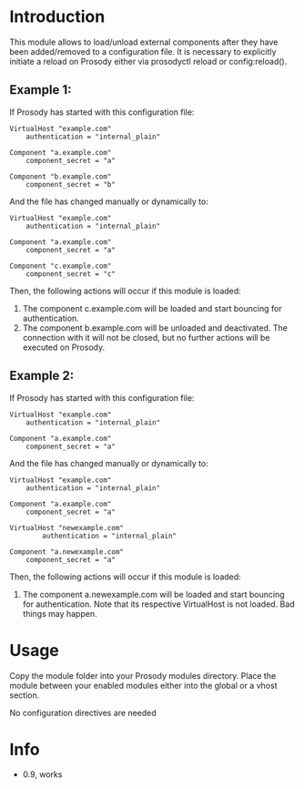 Introduction
============

This module allows to load/unload external components after they have
been added/removed to a configuration file. It is necessary to explicitly
initiate a reload on Prosody either via prosodyctl reload or config:reload().

Example 1:
--------
If Prosody has started with this configuration file:

``` {.lua}
VirtualHost "example.com"
    authentication = "internal_plain"

Component "a.example.com"
    component_secret = "a"

Component "b.example.com"
    component_secret = "b"
```

And the file has changed manually or dynamically to:

``` {.lua}
VirtualHost "example.com"
    authentication = "internal_plain"

Component "a.example.com"
    component_secret = "a"

Component "c.example.com"
    component_secret = "c"
```

Then, the following actions will occur if this module is loaded:

1. The component c.example.com will be loaded and start bouncing for
authentication.
2. The component b.example.com will be unloaded and deactivated. The
connection with it will not be closed, but no further actions will be
executed on Prosody.

Example 2:
--------

If Prosody has started with this configuration file:

``` {.lua}
VirtualHost "example.com"
    authentication = "internal_plain"

Component "a.example.com"
    component_secret = "a"
```

And the file has changed manually or dynamically to:

``` {.lua}
VirtualHost "example.com"
    authentication = "internal_plain"

Component "a.example.com"
    component_secret = "a"

VirtualHost "newexample.com"
        authentication = "internal_plain"

Component "a.newexample.com"
    component_secret = "a"
```

Then, the following actions will occur if this module is loaded:

1. The component a.newexample.com will be loaded and start bouncing for
authentication. Note that its respective VirtualHost is not loaded. Bad
things may happen.

Usage
=====

Copy the module folder into your Prosody modules directory. Place the
module between your enabled modules either into the global or a vhost
section.

No configuration directives are needed

Info
====

-   0.9, works
